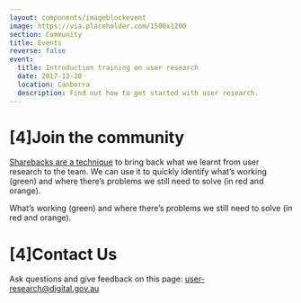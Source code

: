 ```yaml
---
layout: components/imageblockevent
image: https://via.placeholder.com/1500x1200
section: Community
title: Events
reverse: false
event:
  title: Introduction training on user research
  date: 2017-12-20
  location: Canberra
  description: Find out how to get started with user research.
---
```


# [4]Join the community
[Sharebacks are a technique](http://google.com) to bring back what we learnt from user research to the team. We can use it to quickly identify what’s working (green) and where there’s problems we still need to solve (in red and orange).

What’s working (green) and where there’s problems we still need to solve (in red and orange).

# [4]Contact Us
Ask questions and give feedback on this page: [user-research@digital.gov.au](mailto:user-research@digital.gov.au)
